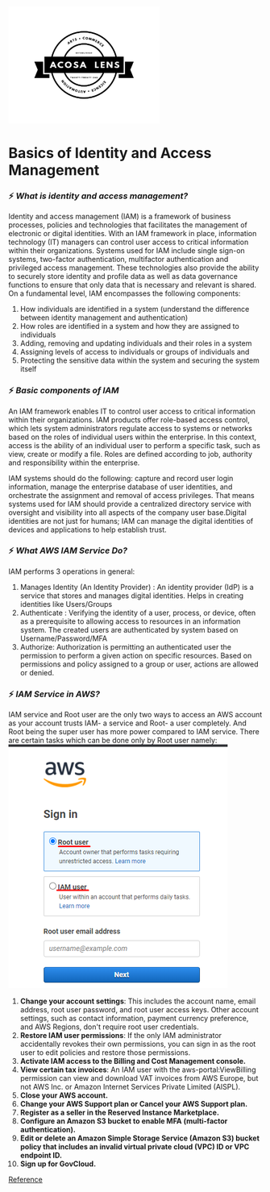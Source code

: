 [<img alt="acosalens" width="300px" src="https://github.com/jindalvishal09/AWS/blob/main/Resources/other/Acosa_logo.png" />](https://acosalens.com)

# Basics of Identity and Access Management

### ⚡ _What is identity and access management?_
Identity and access management (IAM) is a framework of business processes, policies and technologies that facilitates the management of electronic or digital identities. With an IAM framework in place, information technology (IT) managers can control user access to critical information within their organizations. Systems used for IAM include single sign-on systems, two-factor authentication, multifactor authentication and privileged access management. These technologies also provide the ability to securely store identity and profile data as well as data governance functions to ensure that only data that is necessary and relevant is shared.
On a fundamental level, IAM encompasses the following components:

1. How individuals are identified in a system (understand the difference between identity management and authentication)
2. How roles are identified in a system and how they are assigned to individuals
3. Adding, removing and updating individuals and their roles in a system
4. Assigning levels of access to individuals or groups of individuals and
5. Protecting the sensitive data within the system and securing the system itself

### ⚡ _Basic components of IAM_

An IAM framework enables IT to control user access to critical information within their organizations. IAM products offer role-based access control, which lets system administrators regulate access to systems or networks based on the roles of individual users within the enterprise.
In this context, access is the ability of an individual user to perform a specific task, such as view, create or modify a file. Roles are defined according to job, authority and responsibility within the enterprise.

IAM systems should do the following: capture and record user login information, manage the enterprise database of user identities, and orchestrate the assignment and removal of access privileges.
That means systems used for IAM should provide a centralized directory service with oversight and visibility into all aspects of the company user base.Digital identities are not just for humans; IAM can manage the digital identities of devices and applications to help establish trust.

### ⚡ _What AWS IAM Service Do?_

IAM performs 3 operations in general:
1. Manages Identity (An Identity Provider) : An identity provider (IdP) is a service that stores and manages digital identities. Helps in creating identities like Users/Groups
2. Authenticate : Verifying the identity of a user, process, or device, often as a prerequisite to allowing access to resources in an information system. The created users are authenticated by system based on Username/Password/MFA
3. Authorize: Authorization is permitting an authenticated user the permission to perform a given action on specific resources. Based on permissions and policy assigned to a group or user, actions are allowed or denied.

### ⚡ _IAM Service in AWS?_

IAM service and Root user are the only two ways to access an AWS account as your account trusts IAM- a service and Root- a user completely. And Root being the super user has more power compared to IAM service. There are certain tasks which can be done only by Root user namely:</br><img src="/Resources/IAM_basic/basic_1.png"/>
1. **Change your account settings**: This includes the account name, email address, root user password, and root user access keys. Other account settings, such as contact information, payment currency preference, and AWS Regions, don't require root user credentials.
2. **Restore IAM user permissions**: If the only IAM administrator accidentally revokes their own permissions, you can sign in as the root user to edit policies and restore those permissions.
3. **Activate IAM access to the Billing and Cost Management console.**
4. **View certain tax invoices**: An IAM user with the aws-portal:ViewBilling permission can view and download VAT invoices from AWS Europe, but not AWS Inc. or Amazon Internet Services Private Limited (AISPL).
5. **Close your AWS account.**
6. **Change your AWS Support plan or Cancel your AWS Support plan.**
7. **Register as a seller in the Reserved Instance Marketplace.**
8. **Configure an Amazon S3 bucket to enable MFA (multi-factor authentication).**
9. **Edit or delete an Amazon Simple Storage Service (Amazon S3) bucket policy that includes an invalid virtual private cloud (VPC) ID or VPC endpoint ID.**
10. **Sign up for GovCloud.**

[Reference](https://www.techtarget.com/searchsecurity/definition/identity-access-management-IAM-system)
